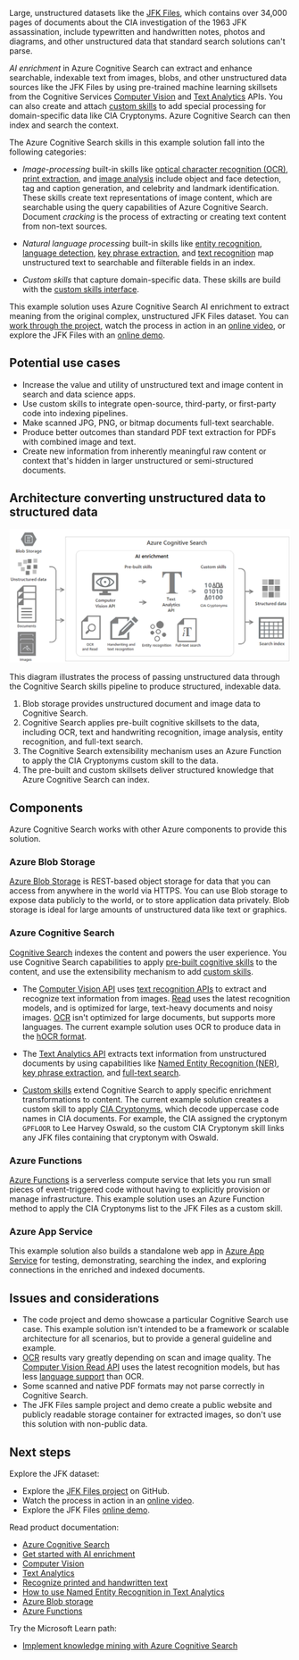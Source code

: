 


Large, unstructured datasets like the [JFK Files](https://www.archives.gov/research/jfk/2017-release), which contains over 34,000 pages of documents about the CIA investigation of the 1963 JFK assassination, include typewritten and handwritten notes, photos and diagrams, and other unstructured data that standard search solutions can't parse.

*AI enrichment* in Azure Cognitive Search can extract and enhance searchable, indexable text from images, blobs, and other unstructured data sources like the JFK Files by using pre-trained machine learning skillsets from the Cognitive Services [Computer Vision](/azure/cognitive-services/computer-vision/home) and [Text Analytics](/azure/cognitive-services/text-analytics/overview) APIs. You can also create and attach [custom skills](/azure/search/cognitive-search-custom-skill-interface) to add special processing for domain-specific data like CIA Cryptonyms. Azure Cognitive Search can then index and search the context.

The Azure Cognitive Search skills in this example solution fall into the following categories:

- *Image-processing* built-in skills like [optical character recognition (OCR)](/azure/search/cognitive-search-skill-ocr), [print extraction](/azure/cognitive-services/computer-vision/concept-recognizing-text#read-api), and [image analysis](/azure/search/cognitive-search-skill-image-analysis) include object and face detection, tag and caption generation, and celebrity and landmark identification. These skills create text representations of image content, which are searchable using the query capabilities of Azure Cognitive Search. Document *cracking* is the process of extracting or creating text content from non-text sources.

- *Natural language processing* built-in skills like [entity recognition](/azure/search/cognitive-search-skill-entity-recognition), [language detection](/azure/search/cognitive-search-skill-language-detection), [key phrase extraction](/azure/search/cognitive-search-skill-keyphrases), and [text recognition](/azure/cognitive-services/computer-vision/concept-recognizing-text) map unstructured text to searchable and filterable fields in an index.

- *Custom skills* that capture domain-specific data. These skills are build with the [custom skills interface](/azure/search/cognitive-search-custom-skill-interface).

This example solution uses Azure Cognitive Search AI enrichment to extract meaning from the original complex, unstructured JFK Files dataset. You can [work through the project](https://github.com/microsoft/AzureSearch_JFK_Files), watch the process in action in an [online video](https://channel9.msdn.com/Shows/AI-Show/Using-Cognitive-Search-to-Understand-the-JFK-Documents), or explore the JFK Files with an [online demo](https://aka.ms/jfkfiles-demo).

## Potential use cases

- Increase the value and utility of unstructured text and image content in search and data science apps.
- Use custom skills to integrate open-source, third-party, or first-party code into indexing pipelines.
- Make scanned JPG, PNG, or bitmap documents full-text searchable.
- Produce better outcomes than standard PDF text extraction for PDFs with combined image and text.
- Create new information from inherently meaningful raw content or context that's hidden in larger unstructured or semi-structured documents.

## Architecture converting unstructured data to structured data

![Cognitive Search architecture to convert unstructured into structured data](../media/cognitive-search-for-ai-enrichment.png)

This diagram illustrates the process of passing unstructured data through the Cognitive Search skills pipeline to produce structured, indexable data.

1. Blob storage provides unstructured document and image data to Cognitive Search.
1. Cognitive Search applies pre-built cognitive skillsets to the data, including OCR, text and handwriting recognition, image analysis, entity recognition, and full-text search.
1. The Cognitive Search extensibility mechanism uses an Azure Function to apply the CIA Cryptonyms custom skill to the data.
1. The pre-built and custom skillsets deliver structured knowledge that Azure Cognitive Search can index.

## Components

Azure Cognitive Search works with other Azure components to provide this solution.

### Azure Blob Storage

[Azure Blob Storage](https://azure.microsoft.com/services/storage/blobs/) is REST-based object storage for data that you can access from anywhere in the world via HTTPS. You can use Blob storage to expose data publicly to the world, or to store application data privately. Blob storage is ideal for large amounts of unstructured data like text or graphics.

### Azure Cognitive Search

[Cognitive Search](https://azure.microsoft.com/services/search/) indexes the content and powers the user experience. You use Cognitive Search capabilities to apply [pre-built cognitive skills](/azure/search/cognitive-search-predefined-skills) to the content, and use the extensibility mechanism to add [custom skills](/azure/search/cognitive-search-custom-skill-interface).

- The [Computer Vision API](https://azure.microsoft.com/services/cognitive-services/computer-vision/) uses [text recognition APIs](/azure/cognitive-services/computer-vision/concept-recognizing-text) to extract and recognize text information from images. [Read](/azure/cognitive-services/computer-vision/concept-recognizing-text#read-api) uses the latest recognition models, and is optimized for large, text-heavy documents and noisy images. [OCR](/azure/cognitive-services/computer-vision/concept-recognizing-text#ocr-optical-character-recognition-api) isn't optimized for large documents, but supports more languages. The current example solution uses OCR to produce data in the [hOCR format](https://en.wikipedia.org/wiki/HOCR).

- The [Text Analytics API](/azure/cognitive-services/text-analytics/overview) extracts text information from unstructured documents by using capabilities like [Named Entity Recognition (NER)](/azure/cognitive-services/text-analytics/how-tos/text-analytics-how-to-entity-linking), [key phrase extraction](/azure/search/cognitive-search-skill-keyphrases), and [full-text search](/azure/search/search-lucene-query-architecture).

- [Custom skills](/azure/search/cognitive-search-custom-skill-interface) extend Cognitive Search to apply specific enrichment transformations to content. The current example solution creates a custom skill to apply [CIA Cryptonyms](https://www.maryferrell.org/php/cryptdb.php), which decode uppercase code names in CIA documents. For example, the CIA assigned the cryptonym `GPFLOOR` to Lee Harvey Oswald, so the custom CIA Cryptonym skill links any JFK files containing that cryptonym with Oswald.

### Azure Functions

[Azure Functions](/azure/azure-functions/functions-overview) is a serverless compute service that lets you run small pieces of event-triggered code without having to explicitly provision or manage infrastructure. This example solution uses an Azure Function method to apply the CIA Cryptonyms list to the JFK Files as a custom skill.

### Azure App Service

This example solution also builds a standalone web app in [Azure App Service](/azure/app-service/) for testing, demonstrating, searching the index, and exploring connections in the enriched and indexed documents.

## Issues and considerations

- The code project and demo showcase a particular Cognitive Search use case. This example solution isn't intended to be a framework or scalable architecture for all scenarios, but to provide a general guideline and example.
- [OCR](/azure/cognitive-services/computer-vision/concept-recognizing-text#ocr-optical-character-recognition-api) results vary greatly depending on scan and image quality. The [Computer Vision Read API](/azure/cognitive-services/computer-vision/concept-recognizing-text#read-api) uses the latest recognition models, but has less [language support](/azure/cognitive-services/computer-vision/language-support#text-recognition) than OCR.
- Some scanned and native PDF formats may not parse correctly in Cognitive Search.
- The JFK Files sample project and demo create a public website and publicly readable storage container for extracted images, so don't use this solution with non-public data.

## Next steps

Explore the JFK dataset:

- Explore the [JFK Files project](https://github.com/microsoft/AzureSearch_JFK_Files) on GitHub.
- Watch the process in action in an [online video](https://channel9.msdn.com/Shows/AI-Show/Using-Cognitive-Search-to-Understand-the-JFK-Documents).
- Explore the JFK Files [online demo](https://aka.ms/jfkfiles-demo).

Read product documentation:

- [Azure Cognitive Search](/azure/search/cognitive-search-resources-documentation)
- [Get started with AI enrichment](/azure/search/cognitive-search-concept-intro)
- [Computer Vision](/azure/cognitive-services/computer-vision/home)
- [Text Analytics](/azure/cognitive-services/text-analytics/overview)
- [Recognize printed and handwritten text](/azure/cognitive-services/computer-vision/concept-recognizing-text)
- [How to use Named Entity Recognition in Text Analytics](/azure/cognitive-services/text-analytics/how-tos/text-analytics-how-to-entity-linking)
- [Azure Blob storage](/azure/storage/blobs/storage-blobs-introduction)
- [Azure Functions](/azure/azure-functions/)

Try the Microsoft Learn path:

- [Implement knowledge mining with Azure Cognitive Search](/learn/paths/implement-knowledge-mining-azure-cognitive-search/)
